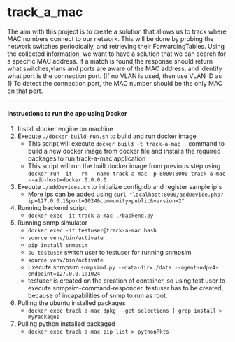 # track_a_mac

The aim with this project is to create a solution that allows us to track where MAC numbers connect to our network.
This will be done by probing the network switches periodically, and retrieving their ForwardingTables.
Using the collected information, we want to have a solution that we can search for a specific MAC address. 
If a match is found,the response should return what switches,vlans and ports are aware of the MAC address, and identify what port is the connection port.
(If no VLAN is used, then use VLAN ID as 1) 
To detect the connection port, the MAC number should be the only MAC on that port.


-------------------------
#### Instructions to run the app using Docker
1. Install docker engine on machine
2. Execute `./docker-build-run.sh` to build and run docker image
    * This script will execute `docker build -t track-a-mac .` command to build a 
    new docker image from docker file and installs the required packages to run track-a-mac application
    * This script will run the built docker image from previous step using `docker run -it --rm --name track-a-mac -p 8000:8000 track-a-mac --add-host=docker:0.0.0.0`
3. Execute `./addDevices.sh` to initialize config.db and register sample ip's
    * More ips can be added using `curl "localhost:8000/addDevice.php?ip=127.0.0.1&port=1024&community=public&version=2"`
4. Running backend script:
    * `docker exec -it track-a-mac ./backend.py`
5. Running snmp simulator
    * `docker exec -it testuser@track-a-mac bash`
    * `source venv/bin/activate`
    * `pip install snmpsim`
    * `su testuser` switch user to testuser for running snmpsim
    * `source venv/bin/activate`
    * Execute snmpsim `snmpsimd.py --data-dir=./data --agent-udpv4-endpoint=127.0.0.1:1024`
    * testuser is created on the creation of container, so using test user to execute snmpsim-command-responder. testuser has to be created, 
    because of incapabilities of snmp to run as root.
6. Pulling the ubuntu installed packages
    * `docker exec track-a-mac dpkg --get-selections | grep install > myPackages`
7. Pulling python installed packaged
    * `docker exec track-a-mac pip list > pythonPkts`
